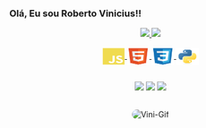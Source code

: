 ### Olá, Eu sou Roberto Vinicius!!

<div align = "center" >
  <a href="https://github.com/Roberto-Vinicius">
  <img height="180em" src="https://github-readme-stats.vercel.app/api?username=Roberto-Vinicius&show_icons=true&theme=cobalto&include_all_commits=true&count_private=true"/>
  <img  src="https://github-readme-stats.vercel.app/api/top-langs/?username=Roberto-Vinicius&layout=compact&langs_count=7&theme=cobalto"/>    
</div>

<div style="display: inline_block" align="center"><br>
  <img align="center" alt="Vini-Js" height="30" width="40" src="https://raw.githubusercontent.com/devicons/devicon/master/icons/javascript/javascript-plain.svg">
  <img align="center" alt="Vini-HTML" height="30" width="40" src="https://raw.githubusercontent.com/devicons/devicon/master/icons/html5/html5-original.svg">
  <img align="center" alt="Vini-CSS" height="30" width="40" src="https://raw.githubusercontent.com/devicons/devicon/master/icons/css3/css3-original.svg">
  <img align="center" alt="Vini-Python" height="30" width="40" src="https://raw.githubusercontent.com/devicons/devicon/master/icons/python/python-original.svg"> 
</div>

  ##
  
<div align="center">
  <a href="https://www.instagram.com/r_suiciniv/" target="_blank"><img src="https://img.shields.io/badge/-Instagram-%23E4405F?style=for-the-badge&logo=instagram&logoColor=white" target="_blank"></a>
  <a href = "mailto:rbt.negocios@gmail.com"><img src="https://img.shields.io/badge/-Gmail-%23333?style=for-the-badge&logo=gmail&logoColor=white" target="_blank"></a>
  <a href="https://www.linkedin.com/in/roberto-vinicius-503963218/" target="_blank"><img src="https://img.shields.io/badge/-LinkedIn-%230077B5?style=for-the-badge&logo=linkedin&logoColor=white" target="_blank"></a> 

</div>
  
  ##
  
<div align="center">
  <img align="center" alt="Vini-Gif" height="200" style="border-radius:50px;" src="https://cdn.discordapp.com/attachments/978729989707038790/979357062045794364/roberto_gif.gif">
</div>
